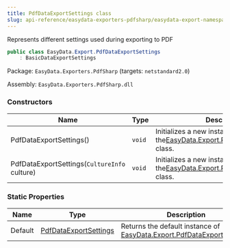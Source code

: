 ```yaml
---
title: PdfDataExportSettings class
slug: api-reference/easydata-exporters-pdfsharp/easydata-export-namespace/pdfdataexportsettings-class
---
```

Represents different settings used during exporting to PDF
```csharp
public class EasyData.Export.PdfDataExportSettings
    : BasicDataExportSettings

```
Package: `EasyData.Exporters.PdfSharp` (targets: `netstandard2.0`)

Assembly: `EasyData.Exporters.PdfSharp.dll`

### Constructors

| Name | Type | Description | 
| --- | --- | --- | 
| PdfDataExportSettings() | `void` | Initializes a new instance of the[EasyData.Export.PdfDataExportSettings](/api-reference/easydata-exporters-pdfsharp/easydata-export-namespace/pdfdataexportsettings-class) class. | 
| PdfDataExportSettings(`CultureInfo` culture) | `void` | Initializes a new instance of the[EasyData.Export.PdfDataExportSettings](/api-reference/easydata-exporters-pdfsharp/easydata-export-namespace/pdfdataexportsettings-class) class. | 


### Static Properties

| Name | Type | Description | 
| --- | --- | --- | 
| Default | [PdfDataExportSettings](/api-reference/easydata-exporters-pdfsharp/easydata-export-namespace/pdfdataexportsettings-class) | Returns the default instance of [EasyData.Export.PdfDataExportSettings](/api-reference/easydata-exporters-pdfsharp/easydata-export-namespace/pdfdataexportsettings-class). |